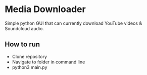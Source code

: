 # Media Downloader

Simple python GUI that can currently download YouTube videos & Soundcloud audio.

## How to run

- Clone repository
- Navigate to folder in command line
- python3 main.py